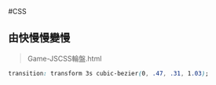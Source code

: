 #CSS
## 由快慢慢變慢

> Game-JSCSS輪盤.html

```css
transition: transform 3s cubic-bezier(0, .47, .31, 1.03);
```

